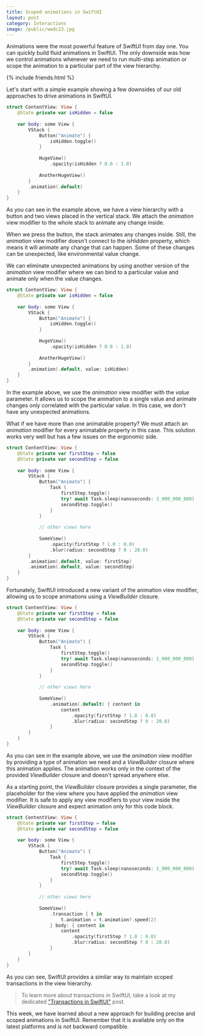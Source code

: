 ```yaml
---
title: Scoped animations in SwiftUI
layout: post
category: Interactions
image: /public/wwdc23.jpg
---
```


Animations were the most powerful feature of SwiftUI from day one. You can quickly build fluid animations in SwiftUI. The only downside was how we control animations whenever we need to run multi-step animation or scope the animation to a particular part of the view hierarchy.

{% include friends.html %}

Let's start with a simple example showing a few downsides of our old approaches to drive animations in SwiftUI.

```swift
struct ContentView: View {
    @State private var isHidden = false
    
    var body: some View {
        VStack {
            Button("Animate") {
                isHidden.toggle()
            }
            
            HugeView()
                .opacity(isHidden ? 0.0 : 1.0)
                
            AnotherHugeView()
        }
        .animation(.default)
    }
}
```

As you can see in the example above, we have a view hierarchy with a button and two views placed in the vertical stack. We attach the *animation* view modifier to the whole stack to animate any change inside. 

When we press the button, the stack animates any changes inside. Still, the *animation* view modifier doesn't connect to the *isHidden* property, which means it will animate any change that can happen. Some of these changes can be unexpected, like environmental value change.

We can eliminate unexpected animations by using another version of the *animation* view modifier where we can bind to a particular value and animate only when the value changes.

```swift
struct ContentView: View {
    @State private var isHidden = false
    
    var body: some View {
        VStack {
            Button("Animate") {
                isHidden.toggle()
            }
            
            HugeView()
                .opacity(isHidden ? 0.0 : 1.0)
            
            AnotherHugeView()
        }
        .animation(.default, value: isHidden)
    }
}
```

In the example above, we use the *animation* view modifier with the *value* parameter. It allows us to scope the animation to a single value and animate changes only correlated with the particular value. In this case, we don't have any unexpected animations.

What if we have more than one animatable property? We must attach an *animation* modifier for every animatable property in this case. This solution works very well but has a few issues on the ergonomic side.

```swift
struct ContentView: View {
    @State private var firstStep = false
    @State private var secondStep = false
    
    var body: some View {
        VStack {
            Button("Animate") {
                Task {
                    firstStep.toggle()
                    try? await Task.sleep(nanoseconds: 3_000_000_000)
                    secondStep.toggle()
                }
            }
            
            // other views here
            
            SomeView()
                .opacity(firstStep ? 1.0 : 0.0)
                .blur(radius: secondStep ? 0 : 20.0)
        }
        .animation(.default, value: firstStep)
        .animation(.default, value: secondStep)
    }
}
```

Fortunately, SwiftUI introduced a new variant of the animation view modifier, allowing us to scope animations using a *ViewBuilder* closure.

```swift
struct ContentView: View {
    @State private var firstStep = false
    @State private var secondStep = false
    
    var body: some View {
        VStack {
            Button("Animate") {
                Task {
                    firstStep.toggle()
                    try? await Task.sleep(nanoseconds: 1_000_000_000)
                    secondStep.toggle()
                }
            }
            
            // other views here
            
            SomeView()
                .animation(.default) { content in
                    content
                        .opacity(firstStep ? 1.0 : 0.0)
                        .blur(radius: secondStep ? 0 : 20.0)
                }
        }
    }
}
```

As you can see in the example above, we use the *animation* view modifier by providing a type of animation we need and a *ViewBuilder* closure where this animation applies. The animation works only in the context of the provided *ViewBuilder* closure and doesn't spread anywhere else.

As a starting point, the *ViewBuilder* closure provides a single parameter, the placeholder for the view where you have applied the *animation* view modifier. It is safe to apply any view modifiers to your view inside the *ViewBuilder* closure and expect animation only for this code block.

```swift
struct ContentView: View {
    @State private var firstStep = false
    @State private var secondStep = false
    
    var body: some View {
        VStack {
            Button("Animate") {
                Task {
                    firstStep.toggle()
                    try? await Task.sleep(nanoseconds: 1_000_000_000)
                    secondStep.toggle()
                }
            }
            
            // other views here
            
            SomeView()
                .transaction { t in
                    t.animation = t.animation?.speed(2)
                } body: { content in
                    content
                        .opacity(firstStep ? 1.0 : 0.0)
                        .blur(radius: secondStep ? 0 : 20.0)
                }
        }
    }
}
```

As you can see, SwiftUI provides a similar way to maintain scoped transactions in the view hierarchy.

> To learn more about transactions in SwiftUI, take a look at my dedicated ["Transactions in SwiftUI"](/2020/10/07/transactions-in-swiftui/) post.

This week, we have learned about a new approach for building precise and scoped animations in SwiftUI. Remember that it is available only on the latest platforms and is not backward compatible.
